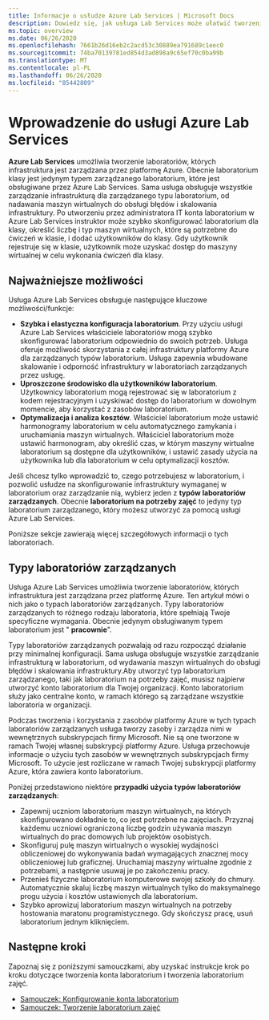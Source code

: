 ```yaml
---
title: Informacje o usłudze Azure Lab Services | Microsoft Docs
description: Dowiedz się, jak usługa Lab Services może ułatwić tworzenie i zabezpieczanie laboratoriów z maszynami wirtualnymi, które mogą być używane przez deweloperów, testerów, nauczycieli, uczniów itd., a także zarządzanie tymi laboratoriami.
ms.topic: overview
ms.date: 06/26/2020
ms.openlocfilehash: 7661b26d16eb2c2acd53c30889ea791689c1eec0
ms.sourcegitcommit: 74ba70139781ed854d3ad898a9c65ef70c0ba99b
ms.translationtype: MT
ms.contentlocale: pl-PL
ms.lasthandoff: 06/26/2020
ms.locfileid: "85442809"
---
```

# <a name="an-introduction-to-azure-lab-services"></a>Wprowadzenie do usługi Azure Lab Services
**Azure Lab Services** umożliwia tworzenie laboratoriów, których infrastruktura jest zarządzana przez platformę Azure. Obecnie laboratorium klasy jest jedynym typem zarządzanego laboratorium, które jest obsługiwane przez Azure Lab Services. Sama usługa obsługuje wszystkie zarządzanie infrastrukturą dla zarządzanego typu laboratorium, od nadawania maszyn wirtualnych do obsługi błędów i skalowania infrastruktury. Po utworzeniu przez administratora IT konta laboratorium w Azure Lab Services instruktor może szybko skonfigurować laboratorium dla klasy, określić liczbę i typ maszyn wirtualnych, które są potrzebne do ćwiczeń w klasie, i dodać użytkowników do klasy. Gdy użytkownik rejestruje się w klasie, użytkownik może uzyskać dostęp do maszyny wirtualnej w celu wykonania ćwiczeń dla klasy.  

## <a name="key-capabilities"></a>Najważniejsze możliwości
Usługa Azure Lab Services obsługuje następujące kluczowe możliwości/funkcje:

- **Szybka i elastyczna konfiguracja laboratorium**. Przy użyciu usługi Azure Lab Services właściciele laboratoriów mogą szybko skonfigurować laboratorium odpowiednio do swoich potrzeb. Usługa oferuje możliwość skorzystania z całej infrastruktury platformy Azure dla zarządzanych typów laboratorium. Usługa zapewnia wbudowane skalowanie i odporność infrastruktury w laboratoriach zarządzanych przez usługę.
- **Uproszczone środowisko dla użytkowników laboratorium**. Użytkownicy laboratorium mogą rejestrować się w laboratorium z kodem rejestracyjnym i uzyskiwać dostęp do laboratorium w dowolnym momencie, aby korzystać z zasobów laboratorium. 
- **Optymalizacja i analiza kosztów**. Właściciel laboratorium może ustawić harmonogramy laboratorium w celu automatycznego zamykania i uruchamiania maszyn wirtualnych. Właściciel laboratorium może ustawić harmonogram, aby określić czas, w którym maszyny wirtualne laboratorium są dostępne dla użytkowników, i ustawić zasady użycia na użytkownika lub dla laboratorium w celu optymalizacji kosztów. 

Jeśli chcesz tylko wprowadzić to, czego potrzebujesz w laboratorium, i pozwolić usłudze na skonfigurowanie infrastruktury wymaganej w laboratorium oraz zarządzanie nią, wybierz jeden z **typów laboratoriów zarządzanych**. Obecnie **laboratorium na potrzeby zajęć** to jedyny typ laboratorium zarządzanego, który możesz utworzyć za pomocą usługi Azure Lab Services.

Poniższe sekcje zawierają więcej szczegółowych informacji o tych laboratoriach. 

## <a name="managed-lab-types"></a>Typy laboratoriów zarządzanych
Usługa Azure Lab Services umożliwia tworzenie laboratoriów, których infrastruktura jest zarządzana przez platformę Azure. Ten artykuł mówi o nich jako o typach laboratoriów zarządzanych. Typy laboratoriów zarządzanych to różnego rodzaju laboratoria, które spełniają Twoje specyficzne wymagania. Obecnie jedynym obsługiwanym typem laboratorium jest " **pracownie**". 

Typy laboratoriów zarządzanych pozwalają od razu rozpocząć działanie przy minimalnej konfiguracji. Sama usługa obsługuje wszystkie zarządzanie infrastrukturą w laboratorium, od wydawania maszyn wirtualnych do obsługi błędów i skalowania infrastruktury.Aby utworzyć typ laboratorium zarządzanego, taki jak laboratorium na potrzeby zajęć, musisz najpierw utworzyć konto laboratorium dla Twojej organizacji. Konto laboratorium służy jako centralne konto, w ramach którego są zarządzane wszystkie laboratoria w organizacji. 

Podczas tworzenia i korzystania z zasobów platformy Azure w tych typach laboratoriów zarządzanych usługa tworzy zasoby i zarządza nimi w wewnętrznych subskrypcjach firmy Microsoft. Nie są one tworzone w ramach Twojej własnej subskrypcji platformy Azure. Usługa przechowuje informacje o użyciu tych zasobów w wewnętrznych subskrypcjach firmy Microsoft. To użycie jest rozliczane w ramach Twojej subskrypcji platformy Azure, która zawiera konto laboratorium.   

Poniżej przedstawiono niektóre **przypadki użycia typów laboratoriów zarządzanych**: 

- Zapewnij uczniom laboratorium maszyn wirtualnych, na których skonfigurowano dokładnie to, co jest potrzebne na zajęciach. Przyznaj każdemu uczniowi ograniczoną liczbę godzin używania maszyn wirtualnych do prac domowych lub projektów osobistych.
- Skonfiguruj pulę maszyn wirtualnych o wysokiej wydajności obliczeniowej do wykonywania badań wymagających znacznej mocy obliczeniowej lub graficznej. Uruchamiaj maszyny wirtualne zgodnie z potrzebami, a następnie usuwaj je po zakończeniu pracy. 
- Przenieś fizyczne laboratorium komputerowe swojej szkoły do chmury. Automatycznie skaluj liczbę maszyn wirtualnych tylko do maksymalnego progu użycia i kosztów ustawionych dla laboratorium.  
- Szybko aprowizuj laboratorium maszyn wirtualnych na potrzeby hostowania maratonu programistycznego. Gdy skończysz pracę, usuń laboratorium jednym kliknięciem. 

## <a name="next-steps"></a>Następne kroki
Zapoznaj się z poniższymi samouczkami, aby uzyskać instrukcje krok po kroku dotyczące tworzenia konta laboratorium i tworzenia laboratorium zajęć.

- [Samouczek: Konfigurowanie konta laboratorium](tutorial-setup-lab-account.md)
- [Samouczek: Tworzenie laboratorium zajęć](tutorial-setup-classroom-lab.md)

